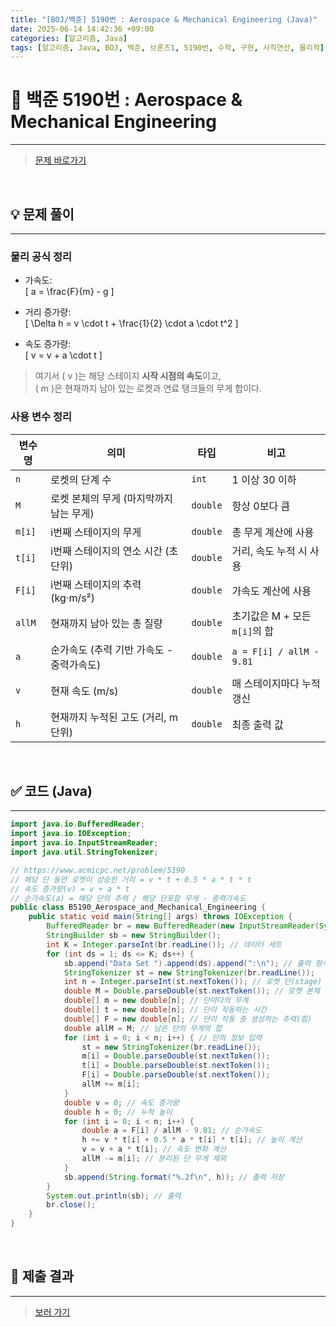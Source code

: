 ```yaml
---
title: "[BOJ/백준] 5190번 : Aerospace & Mechanical Engineering (Java)"
date: 2025-06-14 14:42:36 +09:00
categories: [알고리즘, Java]
tags: [알고리즘, Java, BOJ, 백준, 브론즈1, 5190번, 수학, 구현, 사칙연산, 물리학]
---
```


<!-- ========================================================================== -->

# 📘 백준 5190번 : Aerospace & Mechanical Engineering

---

> [문제 바로가기](https://www.acmicpc.net/problem/5190)  

<br>

<!-- ========================================================================== -->

## 💡 문제 풀이

---

### 물리 공식 정리

- 가속도:  
  \[
  a = \frac{F}{m} - g
  \]

- 거리 증가량:  
  \[
  \Delta h = v \cdot t + \frac{1}{2} \cdot a \cdot t^2
  \]

- 속도 증가량:  
  \[
  v = v + a \cdot t
  \]

> 여기서 \( v \)는 해당 스테이지 **시작 시점의 속도**이고,  
> \( m \)은 현재까지 남아 있는 로켓과 연료 탱크들의 무게 합이다.

### 사용 변수 정리

| 변수명 | 의미                                     | 타입     | 비고                          |
| ------ | ---------------------------------------- | -------- | ----------------------------- |
| `n`    | 로켓의 단계 수                           | `int`    | 1 이상 30 이하                |
| `M`    | 로켓 본체의 무게 (마지막까지 남는 무게)  | `double` | 항상 0보다 큼                 |
| `m[i]` | i번째 스테이지의 무게                    | `double` | 총 무게 계산에 사용           |
| `t[i]` | i번째 스테이지의 연소 시간 (초 단위)     | `double` | 거리, 속도 누적 시 사용       |
| `F[i]` | i번째 스테이지의 추력 (kg·m/s²)          | `double` | 가속도 계산에 사용            |
| `allM` | 현재까지 남아 있는 총 질량               | `double` | 초기값은 M + 모든 `m[i]`의 합 |
| `a`    | 순가속도 (추력 기반 가속도 - 중력가속도) | `double` | `a = F[i] / allM - 9.81`      |
| `v`    | 현재 속도 (m/s)                          | `double` | 매 스테이지마다 누적 갱신     |
| `h`    | 현재까지 누적된 고도 (거리, m 단위)      | `double` | 최종 출력 값                  |

<br>

<!-- ========================================================================== -->

## ✅ 코드 (Java)

---

```java
import java.io.BufferedReader;
import java.io.IOException;
import java.io.InputStreamReader;
import java.util.StringTokenizer;

// https://www.acmicpc.net/problem/5190
// 해당 단 동안 로켓이 상승한 거리 = v * t + 0.5 * a * t * t
// 속도 증가량(v) = v + a * t
// 순가속도(a) = 해당 단의 추력 / 해당 단포함 무게 - 중력가속도
public class B5190_Aerospace_and_Mechanical_Engineering {
	public static void main(String[] args) throws IOException {
		BufferedReader br = new BufferedReader(new InputStreamReader(System.in));
		StringBuilder sb = new StringBuilder();
		int K = Integer.parseInt(br.readLine()); // 데이터 세트
		for (int ds = 1; ds <= K; ds++) {
			sb.append("Data Set ").append(ds).append(":\n"); // 출력 형식
			StringTokenizer st = new StringTokenizer(br.readLine());
			int n = Integer.parseInt(st.nextToken()); // 로켓 단(stage) 개수
			double M = Double.parseDouble(st.nextToken()); // 로켓 본체 무게
			double[] m = new double[n]; // 단마다의 무계
			double[] t = new double[n]; // 단이 작동하는 시간
			double[] F = new double[n]; // 단이 작동 중 생성하는 추력(힘)
			double allM = M; // 남은 단의 무게의 합
			for (int i = 0; i < n; i++) { // 단의 정보 입력
				st = new StringTokenizer(br.readLine());
				m[i] = Double.parseDouble(st.nextToken());
				t[i] = Double.parseDouble(st.nextToken());
				F[i] = Double.parseDouble(st.nextToken());
				allM += m[i];
			}
			double v = 0; // 속도 증가량
			double h = 0; // 누적 높이
			for (int i = 0; i < n; i++) {
				double a = F[i] / allM - 9.81; // 순가속도
				h += v * t[i] + 0.5 * a * t[i] * t[i]; // 높이 계산
				v = v + a * t[i]; // 속도 변화 계산
				allM -= m[i]; // 분리된 단 무게 제외
			}
			sb.append(String.format("%.2f\n", h)); // 출력 저장
		}
		System.out.println(sb); // 출력
		br.close();
	}
}
```

<br>

<!-- ========================================================================== -->

## 💾 제출 결과

---

> [보러 가기](https://www.acmicpc.net/status?from_mine=1&problem_id=5190&user_id=juyn2000)

<br>

<!-- ========================================================================== -->

<!-- ## 🧩 새롭게 알게 된 점

---



<br> -->

<!-- ========================================================================== -->

<!--

## 🔗 참고한 자료

---

- []()

- []()

<br>
-->
